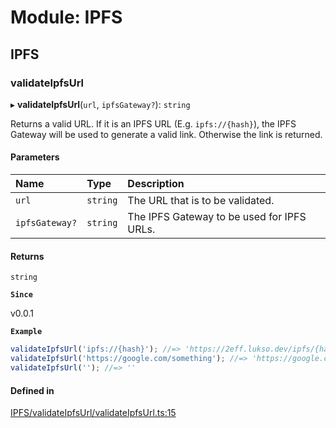 # Module: IPFS

## IPFS

### validateIpfsUrl

▸ **validateIpfsUrl**(`url`, `ipfsGateway?`): `string`

Returns a valid URL. If it is an IPFS URL (E.g. `ipfs://{hash}`), the IPFS Gateway will be used to generate a valid link. Otherwise the link is returned.

#### Parameters

| Name           | Type     | Description                                |
| :------------- | :------- | :----------------------------------------- |
| `url`          | `string` | The URL that is to be validated.           |
| `ipfsGateway?` | `string` | The IPFS Gateway to be used for IPFS URLs. |

#### Returns

`string`

**`Since`**

v0.0.1

**`Example`**

```ts
validateIpfsUrl('ipfs://{hash}'); //=> 'https://2eff.lukso.dev/ipfs/{hash}'
validateIpfsUrl('https://google.com/something'); //=> 'https://google.com/something'
validateIpfsUrl(''); //=> ''
```

#### Defined in

[IPFS/validateIpfsUrl/validateIpfsUrl.ts:15](https://github.com/lukso-network/lsp-smart-contracts-utils/blob/main/src/IPFS/validateIpfsUrl/validateIpfsUrl.ts#L15)
